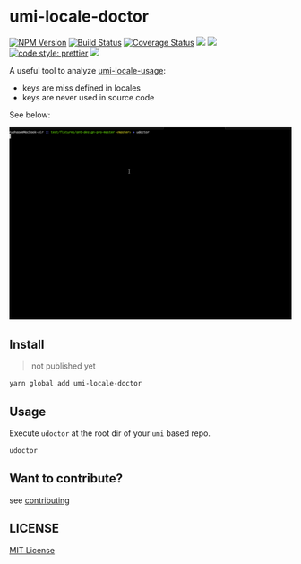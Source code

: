 # umi-locale-doctor

[![NPM Version][npm-image]][npm-url]
[![Build Status][travis-image]][travis-url]
[![Coverage Status][coverage-image]][coverage-url]
![][david-url]
![][dt-url]
[![code style: prettier][prettier-image]][prettier-url]
![][license-url]

A useful tool to analyze [umi-locale-usage](https://umijs.org/api/#locale):

- keys are miss defined in locales
- keys are never used in source code

See below:

![](./docs/demo.gif)

## Install

> not published yet

```bash
yarn global add umi-locale-doctor
```

## Usage

Execute `udoctor` at the root dir of your `umi` based repo.

```bash
udoctor
```

## Want to contribute?

see [contributing](https://github.com/leftstick/umi-locale-doctor/blob/master/CONTRIBUTING.md)

## LICENSE

[MIT License](https://raw.githubusercontent.com/leftstick/umi-locale-doctor/master/LICENSE)

[npm-url]: https://npmjs.org/package/umi-locale-doctor
[npm-image]: https://badge.fury.io/js/umi-locale-doctor.png
[david-url]: https://david-dm.org/leftstick/umi-locale-doctor.png
[travis-image]: https://api.travis-ci.com/leftstick/umi-locale-doctor.svg?branch=master
[travis-url]: https://travis-ci.com/leftstick/umi-locale-doctor
[coverage-image]: https://coveralls.io/repos/github/leftstick/umi-locale-doctor/badge.svg?branch=master
[coverage-url]: https://coveralls.io/github/leftstick/umi-locale-doctor
[dt-url]: https://img.shields.io/npm/dt/umi-locale-doctor.svg
[license-url]: https://img.shields.io/github/license/leftstick/umi-locale-doctor
[prettier-image]: https://img.shields.io/badge/code_style-prettier-ff69b4.svg
[prettier-url]: https://github.com/prettier/prettier
